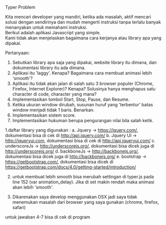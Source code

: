 Typer Problem   
    
Kita mencari developer yang mandiri, ketika ada masalah, aktif mencari solusi dengan sendirinya dan mudah mengerti instruksi tanpa terlalu banyak menanyakan untuk memahami instruksi.     
Berikut adalah aplikasi Javascript yang simple.    
Kami tidak akan menjelaskan bagaimana cara kerjanya atau library apa yang dipakai.   
    
Pertanyaan:   
1. Sebutkan library apa saja yang dipakai, website library itu dimana, dan dokumentasi library itu ada dimana.    
2. Aplikasi itu 'laggy'. Kenapa? Bagaimana cara membuat animasi lebih 'smooth'?    
3. Aplikasi itu tidak akan jalan di salah satu 3 browser populer (Chrome, Firefox, Internet Explorer)? Kenapa? Solusinya hanya menghapus satu character di code, character yang mana?    
4. Implementasikan tombol Start, Stop, Pause, dan Resume.   
5. Ketika ukuran window dirubah, susunan huruf yang 'terbentur' batas window menjadi tidak 1 baris. Benarkan.    
6. Implementasikan sistem score.   
7. Implementasikan hukuman berupa pengurangan nilai bila salah ketik.

1.daftar library yang digunakan :
a. Jquery -> https://jquery.com/, dokumentasi bisa di cek di http://api.jquery.com/
b. Jquery UI -> http://jqueryui.com, dokumentasi bisa di cek di http://api.jqueryui.com/
c. underscoreJs -> http://underscorejs.org/, dokumentasi bisa dicek juga di http://underscorejs.org/
d. backboneJs -> http://backbonejs.org/, dokumentasi bisa dicek juga di http://backbonejs.org/
e. bootstrap -> https://getbootstrap.com/, dokumentasi bisa dicek di https://getbootstrap.com/docs/4.0/getting-started/introduction/

2. untuk membuat lebih smooth bisa merubah settingan di typer.js pada line 152 (var animation_delay). Jika di set makin rendah maka animasi akan lebih 'smooth'.

3. Dikarenakan saya develop menggunakan OSX jadi saya tidak menemukan masalah dari browser yang saya gunakan (chrome, firefox, safari)

untuk jawaban 4-7 bisa di cek di program